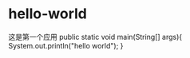 # hello-world
这是第一个应用
public  static void main(String[]  args){
    System.out.println("hello world");
}
